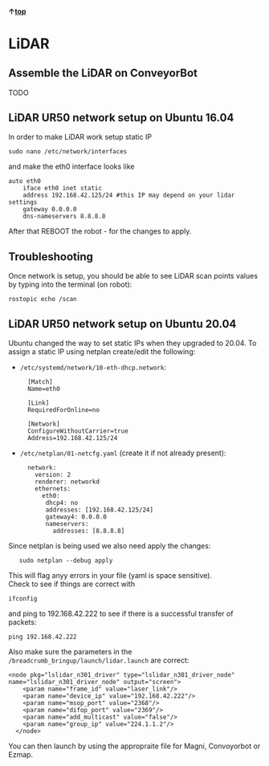 #### &uarr;[top](https://ubiquityrobotics.github.io/ConveyorBot_learn/)

# LiDAR

## Assemble the LiDAR on ConveyorBot

TODO

## LiDAR UR50 network setup  on Ubuntu 16.04

In order to make LiDAR work setup static IP
	
	sudo nano /etc/network/interfaces

and make the eth0 interface looks like

	auto eth0
		iface eth0 inet static
		address 192.168.42.125/24 #this IP may depend on your lidar settings
		gateway 0.0.0.0
		dns-nameservers 8.8.8.8

After that REBOOT the robot - for the changes to apply.

## Troubleshooting

Once network is setup, you should be able to see LiDAR scan points values by typing into the terminal (on robot):

	rostopic echo /scan

## LiDAR UR50 network setup  on Ubuntu 20.04

Ubuntu changed the way to set static IPs when they upgraded to 20.04. 
To assign a static IP using netplan create/edit the following:

- `/etc/systemd/network/10-eth-dhcp.network`:

		[Match]
		Name=eth0

		[Link]
		RequiredForOnline=no

		[Network]
		ConfigureWithoutCarrier=true
		Address=192.168.42.125/24

- `/etc/netplan/01-netcfg.yaml` (create it if not already present):

		network:
		  version: 2
		  renderer: networkd
		  ethernets:
		    eth0:
		     dhcp4: no
		     addresses: [192.168.42.125/24]
		     gateway4: 0.0.0.0
		     nameservers:
		       addresses: [8.8.8.8]
       
Since netplan is being used we also need apply the changes:
       
       sudo netplan --debug apply
       
This will flag anyy errors in your file (yaml is space sensitive).       
Check to see if things are correct with 

	ifconfig 
       
and ping to 192.168.42.222 to see if there is a successful transfer of packets:

	ping 192.168.42.222



Also make sure the parameters in the `/breadcrumb_bringup/launch/lidar.launch` are correct:

	<node pkg="lslidar_n301_driver" type="lslidar_n301_driver_node" name="lslidar_n301_driver_node" output="screen">
	    <param name="frame_id" value="laser_link"/>
	    <param name="device_ip" value="192.168.42.222"/>
	    <param name="msop_port" value="2368"/>
	    <param name="difop_port" value="2369"/>
	    <param name="add_multicast" value="false"/>
	    <param name="group_ip" value="224.1.1.2"/>
	  </node>

You can then launch by using the appropraite file for Magni, Convoyorbot or Ezmap.

